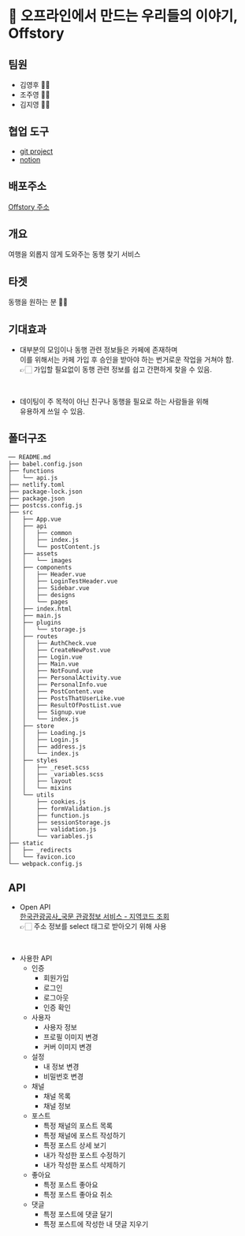 # 📆 오프라인에서 만드는 우리들의 이야기, Offstory
## 팀원
- 김영후 🙆‍♀️
- 조주영 🙆‍♀️
- 김지영 🙆‍♀️

## 협업 도구
- [git project](https://github.com/prgrms-fe-devcourse/FEDC_OffStory_OFF1/projects/1)
- [notion](https://www.notion.so/1-SNS-60f13d07d4d54066a8456731baee30c4)

## 배포주소
[Offstory 주소](https://offstory.netlify.app/)

## 개요
여행을 외롭지 않게 도와주는 동행 찾기 서비스

## 타겟
<!-- 부랑자, 방랑자, 혼동족(혼잔데 동행을 구하는 족) -->
동행을 원하는 분 🙋‍♀️
## 기대효과
- 대부분의 모임이나 동행 관련 정보들은 카페에 존재하며  
이를 위해서는 카페 가입 후 승인을 받아야 하는 번거로운 작업을 거쳐야 함.  
👉🏻 가입할 필요없이 동행 관련 정보를 쉽고 간편하게 찾을 수 있음.
<br/>

- 데이팅이 주 목적이 아닌 친구나 동행을 필요로 하는 사람들을 위해  
유용하게 쓰일 수 있음.

## 폴더구조

```
── README.md
├── babel.config.json
├── functions
│   └── api.js
├── netlify.toml
├── package-lock.json
├── package.json
├── postcss.config.js
├── src
│   ├── App.vue
│   ├── api
│   │   ├── common
│   │   ├── index.js
│   │   └── postContent.js
│   ├── assets
│   │   └── images
│   ├── components
│   │   ├── Header.vue
│   │   ├── LoginTestHeader.vue
│   │   ├── Sidebar.vue
│   │   ├── designs
│   │   └── pages
│   ├── index.html
│   ├── main.js
│   ├── plugins
│   │   └── storage.js
│   ├── routes
│   │   ├── AuthCheck.vue
│   │   ├── CreateNewPost.vue
│   │   ├── Login.vue
│   │   ├── Main.vue
│   │   ├── NotFound.vue
│   │   ├── PersonalActivity.vue
│   │   ├── PersonalInfo.vue
│   │   ├── PostContent.vue
│   │   ├── PostsThatUserLike.vue
│   │   ├── ResultOfPostList.vue
│   │   ├── Signup.vue
│   │   └── index.js
│   ├── store
│   │   ├── Loading.js
│   │   ├── Login.js
│   │   ├── address.js
│   │   └── index.js
│   ├── styles
│   │   ├── _reset.scss
│   │   ├── _variables.scss
│   │   ├── layout
│   │   └── mixins
│   └── utils
│       ├── cookies.js
│       ├── formValidation.js
│       ├── function.js
│       ├── sessionStorage.js
│       ├── validation.js
│       └── variables.js
├── static
│   ├── _redirects
│   └── favicon.ico
└── webpack.config.js
```
## API
- Open API  
[한국관광공사_국문 관광정보 서비스 - 지역코드 조회](https://www.data.go.kr/data/15057787/openapi.do)  
👉🏻 주소 정보를 select 태그로 받아오기 위해 사용
<br/>

- 사용한 API
	- 인증
		- 회원가입
		- 로그인
		- 로그아웃
		- 인증 확인
	- 사용자
		- 사용자 정보
		- 프로필 이미지 변경
		- 커버 이미지 변경
	- 설정
		- 내 정보 변경
		- 비밀번호 변경
	- 채널
		- 채널 목록
		- 채널 정보
	- 포스트
		- 특정 채널의 포스트 목록
		- 특정 채널에 포스트 작성하기
		- 특정 포스트 상세 보기
		- 내가 작성한 포스트 수정하기
		- 내가 작성한 포스트 삭제하기
	- 좋아요
		- 특정 포스트 좋아요
		- 특정 포스트 좋아요 취소
	- 댓글
		- 특정 포스트에 댓글 달기
		- 특정 포스트에 작성한 내 댓글 지우기

















